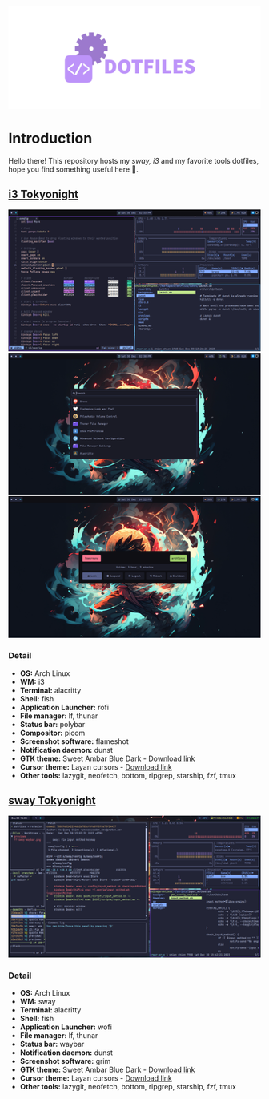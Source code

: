 <div align="center">
  <img src="./assets/dotfiles.png">
</div>

# Introduction

Hello there! This repository hosts my _sway, i3_ and my favorite tools dotfiles, hope you find something useful here 🚀.

## [i3 Tokyonight](./i3/)

![alacritty](./assets/i3wm-nvim-alacritty.png)
![rofi-launcher](./assets/rofi.png)
![powermenu](./assets/powermenu.png)

### Detail

- **OS:** Arch Linux
- **WM:** i3
- **Terminal:** alacritty
- **Shell:** fish
- **Application Launcher:** rofi
- **File manager:** lf, thunar
- **Status bar:** polybar
- **Compositor:** picom
- **Screenshot software:** flameshot
- **Notification daemon:** dunst
- **GTK theme:** Sweet Ambar Blue Dark - [Download link](https://www.gnome-look.org/p/1253385)
- **Cursor theme:** Layan cursors - [Download link](https://www.gnome-look.org/p/1365214)
- **Other tools:** lazygit, neofetch, bottom, ripgrep, starship, fzf, tmux

## [sway Tokyonight](./sway/)

![terminal](./assets/sway-lazygit.png)

### Detail

- **OS:** Arch Linux
- **WM:** sway
- **Terminal:** alacritty
- **Shell:** fish
- **Application Launcher:** wofi
- **File manager:** lf, thunar
- **Status bar:** waybar
- **Notification daemon:** dunst
- **Screenshot software:** grim
- **GTK theme:** Sweet Ambar Blue Dark - [Download link](https://www.gnome-look.org/p/1253385)
- **Cursor theme:** Layan cursors - [Download link](https://www.gnome-look.org/p/1365214)
- **Other tools:** lazygit, neofetch, bottom, ripgrep, starship, fzf, tmux
